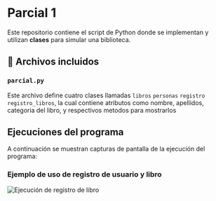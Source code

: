 # Parcial 1

Este repositorio contiene el script de Python donde se implementan y utilizan **clases** para simular una biblioteca.

## 📁 Archivos incluidos

### `parcial.py`

Este archivo define cuatro clases llamadas `libros` `personas` `registro` `registro_libros`, la cual contiene atributos como nombre, apellidos, categoria del libro, y respectivos metodos para mostrarlos

## Ejecuciones del programa

A continuación se muestran capturas de pantalla de la ejecución del programa:

### Ejemplo de uso de registro de usuario y libro

![Ejecución de registro de libro]([https://github.com/DamainBL/parcial-1/blob/main/captura1.png])

